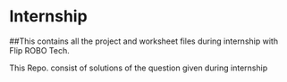 # Internship
##This contains all the project and worksheet files during internship with Flip ROBO Tech.

This Repo. consist of solutions of the question given during internship
